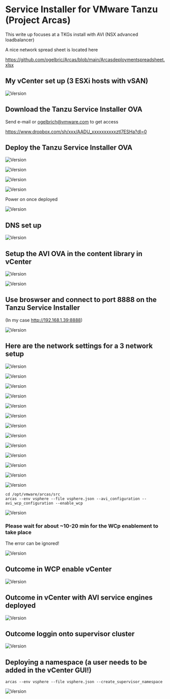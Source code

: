 # Service Installer for VMware Tanzu (Project Arcas)
This write up focuses at a TKGs install with AVI (NSX advanced loadbalancer)

A nice network spread sheet is located here 

https://github.com/ogelbric/Arcas/blob/main/Arcasdeploymentspreadsheet.xlsx


## My vCenter set up (3 ESXi hosts with vSAN)

![Version](https://github.com/ogelbric/Arcas/blob/main/Arcas1.png)


## Download the Tanzu Service Installer OVA

Send e-mail or ogelbrich@vmware.com to get access

https://www.dropbox.com/sh/xxx/AADU_xxxxxxxxxxztl7ESHa?dl=0


## Deploy the Tanzu Service Installer OVA 

![Version](https://github.com/ogelbric/Arcas/blob/main/Arcas2.png)

![Version](https://github.com/ogelbric/Arcas/blob/main/Arcas3.png)

![Version](https://github.com/ogelbric/Arcas/blob/main/Arcas4.png)

![Version](https://github.com/ogelbric/Arcas/blob/main/Arcas5.png)

Power on once deployed

![Version](https://github.com/ogelbric/Arcas/blob/main/Arcas10.png)
  
## DNS set up

![Version](https://github.com/ogelbric/Arcas/blob/main/Arcas6.png)

## Setup the AVI OVA in the content library in vCenter

![Version](https://github.com/ogelbric/Arcas/blob/main/Arcas7.png)

![Version](https://github.com/ogelbric/Arcas/blob/main/Arcas8.png)

## Use broswser and connect to port 8888 on the Tanzu Service Installer 
(In my case http://192.168.1.39:8888)

![Version](https://github.com/ogelbric/Arcas/blob/main/Arcas9.png)

## Here are the network settings for a 3 network setup

![Version](https://github.com/ogelbric/Arcas/blob/main/Arcas11.png)

![Version](https://github.com/ogelbric/Arcas/blob/main/Arcas12.png)

![Version](https://github.com/ogelbric/Arcas/blob/main/Arcas13.png)

![Version](https://github.com/ogelbric/Arcas/blob/main/Arcas14.png)

![Version](https://github.com/ogelbric/Arcas/blob/main/Arcas15.png)

![Version](https://github.com/ogelbric/Arcas/blob/main/Arcas16.png)

![Version](https://github.com/ogelbric/Arcas/blob/main/Arcas17.png)

![Version](https://github.com/ogelbric/Arcas/blob/main/Arcas18.png)

![Version](https://github.com/ogelbric/Arcas/blob/main/Arcas19.png)

![Version](https://github.com/ogelbric/Arcas/blob/main/Arcas20.png)

![Version](https://github.com/ogelbric/Arcas/blob/main/Arcas21.png)

![Version](https://github.com/ogelbric/Arcas/blob/main/Arcas22.png)

![Version](https://github.com/ogelbric/Arcas/blob/main/Arcas23.png)

```
cd /opt/vmware/arcas/src
arcas --env vsphere --file vsphere.json --avi_configuration --avi_wcp_configuration --enable_wcp
```

![Version](https://github.com/ogelbric/Arcas/blob/main/Arcas24.png)

### Please wait for about ~10-20 min for the WCp enablement to take place
The error can be ignored!

![Version](https://github.com/ogelbric/Arcas/blob/main/Arcas25.png)

## Outcome in WCP enable vCenter

![Version](https://github.com/ogelbric/Arcas/blob/main/Arcas26.png)

## Outcome in vCenter with AVI service engines deployed

![Version](https://github.com/ogelbric/Arcas/blob/main/Arcas27.png)

## Outcome loggin onto supervisor cluster

![Version](https://github.com/ogelbric/Arcas/blob/main/Arcas28.png)

## Deploying a namespace (a user needs to be added in the vCenter GUI!) 

```
arcas --env vsphere --file vsphere.json --create_supervisor_namespace
```

![Version](https://github.com/ogelbric/Arcas/blob/main/Arcas29.png)









